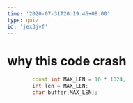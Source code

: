 ```yaml
---
time: '2020-07-31T20:19:46+08:00'
type: quiz
id: 'jex3jvf'
---
```


# why this code crash
```cpp
        const int MAX_LEN = 10 * 1024;
        int len = MAX_LEN;
        char buffer[MAX_LEN];
```